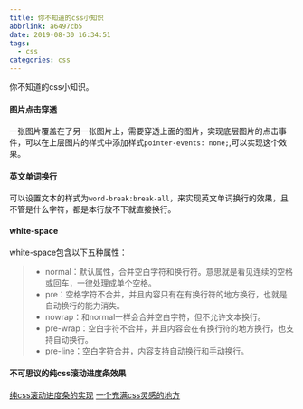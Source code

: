 ```yaml
---
title: 你不知道的css小知识
abbrlink: a6497cb5
date: 2019-08-30 16:34:51
tags:
  - css
categories: css
---
```

你不知道的css小知识。
<!-- more -->
#### 图片点击穿透
一张图片覆盖在了另一张图片上，需要穿透上面的图片，实现底层图片的点击事件，可以在上层图片的样式中添加样式`pointer-events: none;`,可以实现这个效果。

#### 英文单词换行
可以设置文本的样式为`word-break:break-all`，来实现英文单词换行的效果，且不管是什么字符，都是本行放不下就直接换行。

#### white-space
white-space包含以下五种属性：
>* normal：默认属性，合并空白字符和换行符。意思就是看见连续的空格或回车，一律处理成单个空格。
>* pre：空格字符不合并，并且内容只有在有换行符的地方换行，也就是自动换行的能力消失。
>* nowrap：和normal一样会合并空白字符，但不允许文本换行。
>* pre-wrap：空白字符不合并，并且内容会在有换行符的地方换行，也支持自动换行。
>* pre-line：空白字符合并，内容支持自动换行和手动换行。

#### 不可思议的纯css滚动进度条效果
[纯css滚动进度条的实现](https://juejin.im/post/5c35953ce51d45523f04b6d2)
[一个充满css灵感的地方](https://chokcoco.github.io/CSS-Inspiration/#/./others/1px-line)
